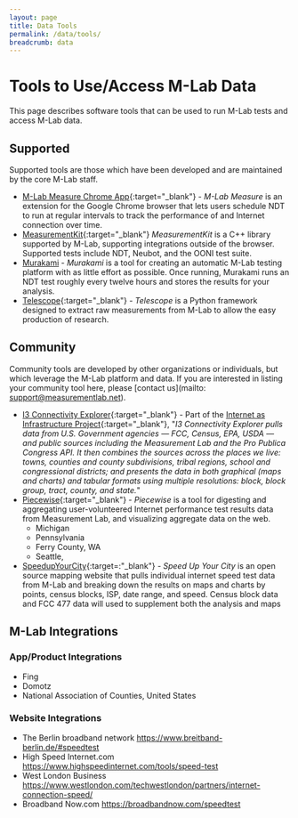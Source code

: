 ```yaml
---
layout: page
title: Data Tools
permalink: /data/tools/
breadcrumb: data
---
```


# Tools to Use/Access M-Lab Data

This page describes software tools that can be used to run M-Lab tests and access M-Lab data.

## Supported

Supported tools are those which have been developed and are maintained by the core M-Lab staff.

* [M-Lab Measure Chrome App](https://chrome.google.com/webstore/detail/m-lab-measure/leijmacehibmiomcnpaolboihcdepokh?utm_source=chrome-app-launcher-info-dialog){:target="_blank"} - _M-Lab Measure_ is an extension for the Google Chrome browser that lets users schedule NDT to run at regular intervals to track the performance of and Internet connection over time.
* [MeasurementKit](https://measurement-kit.github.io/){:target="_blank"} _MeasurementKit_ is a C++ library supported by M-Lab, supporting integrations outside of the browser. Supported tests include NDT, Neubot, and the OONI test suite.
* [Murakami](https://github.com/m-lab/murakami) - _Murakami_ is a tool for creating an automatic M-Lab testing platform with as little effort as possible. Once running, Murakami runs an NDT test roughly every twelve hours and stores the results for your analysis.
* [Telescope](https://github.com/m-lab/telescope){:target="_blank"} - _Telescope_ is a Python framework designed to extract raw measurements from M-Lab to allow the easy production of research.

## Community

Community tools are developed by other organizations or individuals, but which leverage the M-Lab platform and data. If you are interested in listing your community tool here, please [contact us](mailto: support@measurementlab.net).

* [I3 Connectivity Explorer](https://i3cex.internet-is-infrastructure.org/){:target="_blank"} - Part of the [Internet as Infrastructure Project](https://internet-is-infrastructure.org/){:target="_blank"}, "_I3 Connectivity Explorer pulls data from U.S. Government agencies — FCC, Census, EPA, USDA — and public sources including the Measurement Lab and the Pro Publica Congress API. It then combines the sources across the places we live: towns, counties and county subdivisions, tribal regions, school and congressional districts; and presents the data in both graphical (maps and charts) and tabular formats using multiple resolutions: block, block group, tract, county, and state._"
* [Piecewise](https://github.com/opentechinstitute/piecewise){:target="_blank"} - _Piecewise_ is a tool for digesting and aggregating user-volunteered Internet performance test results data from Measurement Lab, and visualizing aggregate data on the web.
  * Michigan
  * Pennsylvania
  * Ferry County, WA
  * Seattle,
* [SpeedupYourCity](https://github.com/louisvillemetro-innovation/SpeedUpYourCity){:target=:"_blank"} - _Speed Up Your City_ is an open source mapping website that pulls individual internet speed test data from M-Lab and breaking down the results on maps and charts by points, census blocks, ISP, date range, and speed. Census block data and FCC 477 data will used to supplement both the analysis and maps

## M-Lab Integrations

### App/Product Integrations

* Fing
* Domotz
* National Association of Counties, United States

### Website Integrations

* The Berlin broadband network https://www.breitband-berlin.de/#speedtest
* High Speed Internet.com https://www.highspeedinternet.com/tools/speed-test
* West London Business https://www.westlondon.com/techwestlondon/partners/internet-connection-speed/
* Broadband Now.com https://broadbandnow.com/speedtest